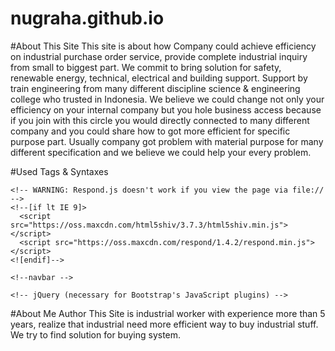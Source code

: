 # nugraha.github.io

#About This Site
This site is about how Company could achieve efficiency on industrial purchase order service, provide complete industrial inquiry from small to biggest part. We commit to bring solution for safety, renewable energy, technical, electrical and building support. Support by train engineering from many different discipline science & engineering college who trusted in Indonesia. We believe we could change not only your efficiency on your internal company but you hole business access because if you join with this circle you would directly connected to many different company and you could share how to got more efficient for specific purpose part. Usually company got problem with material purpose for many different specification and we believe we could help your every problem.


#Used Tags & Syntaxes
<!--<!DOCTYPE html>
<html lang="en" id="home">
  <head>
    <meta charset="utf-8">
    <meta http-equiv="X-UA-Compatible" content="IE=edge">
    <meta name="viewport" content="width=device-width, initial-scale=1">
    <!-- The above 3 meta tags *must* come first in the head; any other head content must come *after* these tags -->
   <!-- <title>IMPA (Industrial Market Place Agreement)"</title>

    <!-- Bootstrap -->
  <!--  <link href="css/bootstrap.min.css" rel="stylesheet">
    <link href="css/style.css" rel="stylesheet">

    <!-- HTML5 shim and Respond.js for IE8 support of HTML5 elements and media queries -->
    <!-- WARNING: Respond.js doesn't work if you view the page via file:// -->
    <!--[if lt IE 9]>
      <script src="https://oss.maxcdn.com/html5shiv/3.7.3/html5shiv.min.js"></script>
      <script src="https://oss.maxcdn.com/respond/1.4.2/respond.min.js"></script>
    <![endif]-->
  </head>
  <body>

    <!--navbar -->
   <!-- <nav class="navbar navbar-inverse navbar-fixed-top">
      <div class="container-fluid">
        <div class="navbar-header">
          <button type="button" class="navbar-toggle collapsed" data-toggle="collapse" data-target="#bs-example-navbar-collapse-1" aria-expanded="false">
          <span class="sr-only">Toggle navigation</span>
          <span class="icon-bar"></span>
          <span class="icon-bar"></span>
          <span class="icon-bar"></span>
      </button>
          <a href="#home" class=navbar-brand page-scroll>Nugraha Build-On</a>
        </div>
         <div class="collapse navbar-collapse" id="bs-example-navbar-collapse-1">
         <ul class="nav navbar-nav navbar-right">
          <li><a href="#about" class="page-scroll">About This Site</a></li>
          <li><a href="#product" class="page-scroll">Product</a></li>
          <li><a href="#me" class="page-scroll">About Me</a></li>
        </ul>
      </div>
      </div>  

    </nav>  
    <!-- akhir navbar-->
   <!--Jumbotron awal-->
<!--  <div class="jumbotron text-center">
    <img src="img/pick.png" class="img-circle">
    <h1>IMPA (Industrial Market Place Agreement)</h1>
    <p>Industrial Chain Market | New Way To Buy</p>
  </div>

   <!--Jumbotron Akhir-->

   <!-- about -->

<!--  <section class="about" id="about">
    <div class="container">
      <div class="row">
        <div class="col-sm-12">
          <h2 class="text-center">About This Site</h2>
          <hr>
        </div>
      </div>
      <div class="row">
        <div class="col-sm-8 col-sm-offset-2">
          <p></p>
        </div>
      </div>
    </div>
  </section>
   <!--akhir about -->



<!--Product-->
<!-- <section class="product" id="product">
  <div class="container">
    <div class="row">
      <div class="col-sm-12">
        <h2 class="text-center">Product</h2>
        <hr>
      </div>
    </div>
    <div class="row">
        <div class="col-sm-4">
          <a href="" class="thumbnail">
            <img src="img/ind5.png">
          </a>
        </div>
        <div class="col-sm-4">
          <a href="" class="thumbnail">
            <img src="img/ind2.png">
          </a>
        </div>
        <div class="col-sm-4">
          <a href="" class="thumbnail">
            <img src="img/ind3.png">
          </a>
        </div>
  </div>
</section>
<!--akhir product-->

 <!-- about Me-->

 <!-- <section class="me" id="me">
    <div class="container">
      <div class="row">
        <div class="col-sm-12">
          <h2 class="text-center">About Me</h2>
          <hr>
        </div>
      </div>
      <div class="row">
        <div class="col-sm-8 col-sm-offset-2">
          <p></p>  
        </div>
      </div>
    </div>
  </section>
   <!--akhir about Me-->


<!--Footer-->
<!--<footer>
  <div class="container">
    <div class="row">
      <div class="col-sm-12">
        <p class="text-center">&copy copyright 2017 | built by. <a href="">1000pilar</a>.</p>
      </div>
    </div>

  </div>
</footer>

  <!--Footer-->

    <!-- jQuery (necessary for Bootstrap's JavaScript plugins) -->
  <!--  <script src="js/jquery-3.1.1.min.js"></script>
    <script type="js/jquery.easing.1.3.js"></script>
    <!-- Include all compiled plugins (below), or include individual files as needed -->
 <!--   <script src="js/bootstrap.min.js"></script>
    <script src="js/script.js"></script>

  </body>
</html> -->

#About Me
Author This Site is industrial worker with experience more than 5 years, realize that industrial need more efficient way to buy industrial stuff. We try to find solution for buying system.
